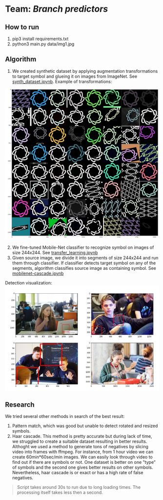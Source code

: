 # Team: ***Branch predictors***  
## How to run  

1. pip3 install requirements.txt
2. python3 main.py data/img1.jpg

## Algorithm

1. We created synthetic dataset by applying augmentation transformations to target symbol and glueing it on images from ImageNet. See [synth_dataset.ipynb](synth_dataset.ipynb). Example of transformations:  

![Augmentations](visualizations/augmentations.jpg)

2. We fine-tuned Mobile-Net classifier to recognize symbol on images of size 244x244. See [transfer_learning.ipynb](transfer_learning.ipynb)  
3. Given source image, we divide it into segments of size 244x244 and run them through classifier. If classifier detects target symbol on any of the segments, algorithm classifies source image as containing symbol. See [mobilenet-cascade.ipynb](mobilenet-cascade.ipynb)  

Detection visualization:  
![Augmentations](visualizations/detection-examples.jpg)


## Research

We tried several other methods in search of the best result:  
1. Pattern match, which was good but unable to detect rotated and resized symbols.
2. Haar cascade. This method is pretty accurate but during lack of time, we struggled to create a suitable dataset resulting in better results. Althoght we used a method to generate tons of negatives by slicing video into frames with ffmpeg. For instance, from 1 hour video we can create 60min\*60sec/min images. We can easily look through video to find out if there are symbols or not. One dataset is better on one "type" of symbols and the second one gives better results on other symbols. Nevertheless, haar cascade is or exact or has a high rate of false negatives.

> Script takes around 30s to run due to long loading times. The processing itself takes less then a second.
